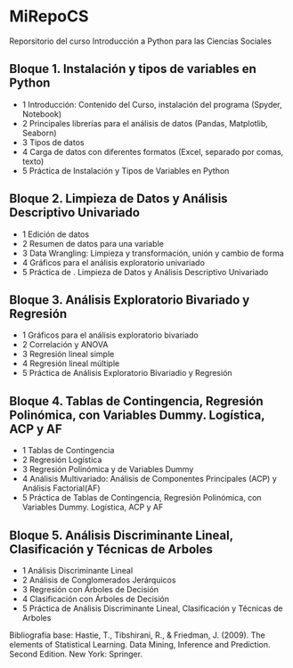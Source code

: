 # MiRepoCS
Reporsitorio del curso Introducción a Python para las Ciencias Sociales

## Bloque 1. Instalación y tipos de variables en Python
* 1	Introducción: Contenido del Curso, instalación del programa (Spyder, Notebook)
* 2	Principales librerías para el análisis de datos (Pandas, Matplotlib, Seaborn)
* 3	Tipos de datos
* 4	Carga de datos con diferentes formatos (Excel, separado por comas, texto)
* 5	Práctica de Instalación y Tipos de Variables en Python

## Bloque 2. Limpieza de Datos y Análisis Descriptivo Univariado
* 1	Edición de datos 
* 2	Resumen de datos para una variable
* 3	Data Wrangling: Limpieza y transformación, unión y 
cambio de forma 
* 4	Gráficos para el análisis exploratorio univariado
* 5	Práctica de . Limpieza de Datos y Análisis Descriptivo Univariado

## Bloque 3. Análisis Exploratorio Bivariado y Regresión
* 1 Gráficos para el análisis exploratorio bivariado
* 2 Correlación y ANOVA
* 3 Regresión lineal simple
* 4 Regresión lineal múltiple
* 5 Práctica de Análisis Exploratorio Bivariadio y Regresión

## Bloque 4. Tablas de Contingencia, Regresión Polinómica, con Variables Dummy. Logística, ACP y AF
* 1	Tablas de Contingencia 
* 2	Regresión Logística 
* 3	Regresión Polinómica y de Variables Dummy
* 4	Análisis Multivariado: Análisis de Componentes Principales (ACP) y Análisis Factorial(AF)
* 5	Práctica de Tablas de Contingencia, Regresión Polinómica, con Variables Dummy. Logística, ACP y AF

## Bloque 5. Análisis Discriminante Lineal, Clasificación y Técnicas de Arboles
* 1	Análisis Discriminante Lineal
* 2	Análisis de Conglomerados Jerárquicos
* 3	Regresión con Árboles de Decisión
* 4	Clasificación con Árboles de Decisión 
* 5	Práctica de Análisis Discriminante Lineal, Clasificación y Técnicas de Arboles

Bibliografía base: 
Hastie, T., Tibshirani, R., & Friedman, J. (2009). The elements of Statistical Learning. Data Mining, Inference and Prediction. Second Edition. New York: Springer.
